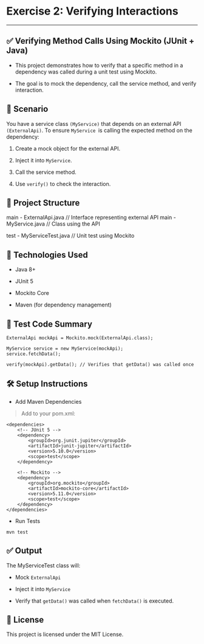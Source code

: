 # Exercise 2: Verifying Interactions

---

## ✅ Verifying Method Calls Using Mockito (JUnit + Java)
- This project demonstrates how to verify that a specific method in a dependency was called during a unit test using Mockito.

- The goal is to mock the dependency, call the service method, and verify interaction.

## 📌 Scenario

You have a service class `(MyService)` that depends on an external API `(ExternalApi)`.
To ensure `MyService `is calling the expected method on the dependency:

1. Create a mock object for the external API.

2. Inject it into `MyService`.

3. Call the service method.

4. Use `verify()` to check the interaction.

## 📁 Project Structure

main - ExternalApi.java       // Interface representing external API
main - MyService.java         // Class using the API
  
test - MyServiceTest.java     // Unit test using Mockito
  
## 🔧 Technologies Used
 - Java 8+

 - JUnit 5 

- Mockito Core

- Maven (for dependency management)

## 🧪 Test Code Summary
```
ExternalApi mockApi = Mockito.mock(ExternalApi.class);

MyService service = new MyService(mockApi);
service.fetchData();

verify(mockApi).getData(); // Verifies that getData() was called once
```

## 🛠️ Setup Instructions

- Add Maven Dependencies

> Add to your pom.xml:

```
<dependencies>
    <!-- JUnit 5 -->
    <dependency>
        <groupId>org.junit.jupiter</groupId>
        <artifactId>junit-jupiter</artifactId>
        <version>5.10.0</version>
        <scope>test</scope>
    </dependency>

    <!-- Mockito -->
    <dependency>
        <groupId>org.mockito</groupId>
        <artifactId>mockito-core</artifactId>
        <version>5.11.0</version>
        <scope>test</scope>
    </dependency>
</dependencies>
```

- Run Tests

```
mvn test
```

## ✅ Output

The MyServiceTest class will:

- Mock `ExternalApi`

- Inject it into `MyService`

- Verify that `getData()` was called when `fetchData()` is executed.

## 📜 License

This project is licensed under the MIT License.

